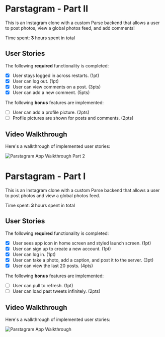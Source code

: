 # Parstagram - Part II

This is an Instagram clone with a custom Parse backend that allows a user to post photos, view a global photos feed, and add comments!

Time spent: **3** hours spent in total

## User Stories

The following **required** functionality is completed:

- [X] User stays logged in across restarts. (1pt)
- [X] User can log out. (1pt)
- [X] User can view comments on a post. (3pts)
- [X] User can add a new comment. (5pts)

The following **bonus** features are implemented:

- [ ] User can add a profile picture. (2pts)
- [ ] Profile pictures are shown for posts and comments. (2pts)

## Video Walkthrough

Here's a walkthrough of implemented user stories:

<img src='http://g.recordit.co/pTRUdhj6RP.gif' title='Parstagram App Walkthrough Part 2' width='' alt='Parstagram App Walkthrough Part 2' />


# Parstagram - Part I

This is an Instagram clone with a custom Parse backend that allows a user to post photos and view a global photos feed.

Time spent: **3** hours spent in total

## User Stories

The following **required** functionality is completed:

- [X] User sees app icon in home screen and styled launch screen. (1pt)
- [X] User can sign up to create a new account. (1pt)
- [X] User can log in. (1pt)
- [X] User can take a photo, add a caption, and post it to the server. (3pt)
- [X] User can view the last 20 posts. (4pts)

The following **bonus** features are implemented:

- [ ] User can pull to refresh. (1pt)
- [ ] User can load past tweets infinitely. (2pts)

## Video Walkthrough

Here's a walkthrough of implemented user stories:

<img src='http://g.recordit.co/l6fHTX9h0T.gif' title='Parstagram App Walkthrough' width='' alt='Parstagram App Walkthrough' />
